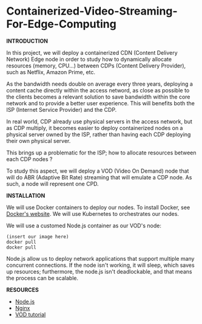 # Containerized-Video-Streaming-For-Edge-Computing

**INTRODUCTION**

In this project, we will deploy a containerized CDN (Content Delivery Network) Edge node in order to study how to dynamically allocate resources (memory, CPU...) between CDPs (Content Delivery Provider), such as Netflix, Amazon Prime, etc.

As the bandwidth needs double on average every three years, deploying a content cache directly within the access netword, as close as possible to the clients becomes a relevant solution to save bandwidth within the core network and to provide a better user experience. This will benefits both the ISP (Internet Service Provider) and the CDP.

In real world, CDP already use physical servers in the access network, but as CDP multiply, it becomes easier to deploy containerized nodes on a physical server owned by the ISP, rather than having each CDP deploying their own physical server. 

This brings up a problematic for the ISP; how to allocate resources between each CDP nodes ?

To study this aspect, we will deploy a VOD (Video On Demand) node that will do ABR (Adaptive Bit Rate) streaming that will emulate a CDP node. As such, a node will represent one CPD.

**INSTALLATION**

We will use  Docker containers to deploy our nodes. To install Docker, see [Docker's website](https://www.docker.com/). 
We will use Kubernetes to orchestrates our nodes.

We will use a customed Node.js container as our VOD's node:
```
(insert our image here)
docker pull 
docker pull
```

Node.js allow us to deploy network applications that support multiple many concurrent connections. If the node isn't working, it will sleep, which saves up resources; furthermore, the node.js isn't deadlockable, and that means the process can be scalable.

**RESOURCES**

- [Node.js](https://nodejs.org/en/about/)
- [Nginx](https://www.nginx.com/)
- [VOD tutorial](https://selimatmaca.com/index.php/live-streaming?fbclid=IwAR0KnwW_2ctxplcA-JTfVU6rBrngZdmpCHoiYpAQses_os5REMfp_0Oy_0E)
